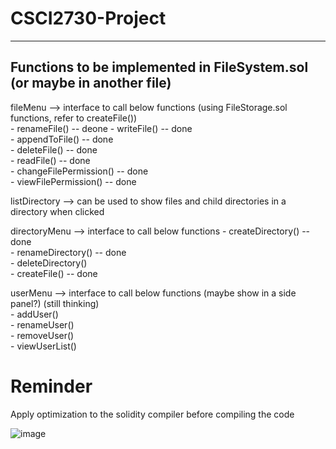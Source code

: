 # CSCI2730-Project
***
## Functions to be implemented in FileSystem.sol (or maybe in another file)

fileMenu --> interface to call below functions (using FileStorage.sol functions, refer to createFile())    
    - renameFile()  -- deone
    - writeFile()  -- done  
    - appendToFile()  -- done  
    - deleteFile()  -- done  
    - readFile() -- done  
    - changeFilePermission()  -- done   
    - viewFilePermission()  -- done

listDirectory --> can be used to show files and child directories in a directory when clicked

directoryMenu --> interface to call below functions
    - createDirectory() -- done  
    - renameDirectory() -- done  
    - deleteDirectory()  
    - createFile() -- done  

userMenu --> interface to call below functions (maybe show in a side panel?) (still thinking)  
    - addUser()  
    - renameUser()  
    - removeUser()  
    - viewUserList()  

# Reminder
Apply optimization to the solidity compiler before compiling the code

![image](https://github.com/user-attachments/assets/84943a9d-af8c-4009-ba4b-4408f7a62dcb)
